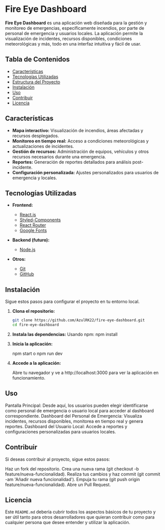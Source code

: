 # Fire Eye Dashboard

**Fire Eye Dashboard** es una aplicación web diseñada para la gestión y monitoreo de emergencias, específicamente incendios, por parte de personal de emergencia y usuarios locales. La aplicación permite la visualización de incidentes, recursos disponibles, condiciones meteorológicas y más, todo en una interfaz intuitiva y fácil de usar.

## Tabla de Contenidos

- [Características](#características)
- [Tecnologías Utilizadas](#tecnologías-utilizadas)
- [Estructura del Proyecto](#estructura-del-proyecto)
- [Instalación](#instalación)
- [Uso](#uso)
- [Contribuir](#contribuir)
- [Licencia](#licencia)

## Características

- **Mapa interactivo:** Visualización de incendios, áreas afectadas y recursos desplegados.
- **Monitoreo en tiempo real:** Acceso a condiciones meteorológicas y actualizaciones de incidentes.
- **Gestión de recursos:** Administración de equipos, vehículos y otros recursos necesarios durante una emergencia.
- **Reportes:** Generación de reportes detallados para análisis post-incidente.
- **Configuración personalizada:** Ajustes personalizados para usuarios de emergencia y locales.

## Tecnologías Utilizadas

- **Frontend:**
  - [React.js](https://reactjs.org/)
  - [Styled-Components](https://styled-components.com/)
  - [React Router](https://reactrouter.com/)
  - [Google Fonts](https://fonts.google.com/)

- **Backend (futuro):**
  - [Node.js](https://nodejs.org/)

- **Otros:**
  - [Git](https://git-scm.com/)
  - [GitHub](https://github.com/)

## Instalación

Sigue estos pasos para configurar el proyecto en tu entorno local.

1. **Clona el repositorio:**

   ```bash
   git clone https://github.com/AzulRK22/fire-eye-dashboard.git
   cd fire-eye-dashboard

2. **Instala las dependencias:**
   Usando npm: npm install
   
3. **Inicia la aplicación:**

   npm start o npm run dev
4. **Accede a la aplicación:**

   Abre tu navegador y ve a http://localhost:3000 para ver la aplicación en funcionamiento.

## Uso

Pantalla Principal: Desde aquí, los usuarios pueden elegir identificarse como personal de emergencia o usuario local para acceder al dashboard correspondiente.
Dashboard del Personal de Emergencia: Visualiza incidentes, recursos disponibles, monitorea en tiempo real y genera reportes.
Dashboard del Usuario Local: Accede a reportes y configuraciones personalizadas para usuarios locales.

## Contribuir

Si deseas contribuir al proyecto, sigue estos pasos:

Haz un fork del repositorio.
Crea una nueva rama (git checkout -b feature/nueva-funcionalidad).
Realiza tus cambios y haz commit (git commit -am 'Añadir nueva funcionalidad').
Empuja tu rama (git push origin feature/nueva-funcionalidad).
Abre un Pull Request.

## Licencia


Este `README.md` debería cubrir todos los aspectos básicos de tu proyecto y ser útil tanto para otros desarrolladores que quieran contribuir como para cualquier persona que desee entender y utilizar la aplicación.


   

   

